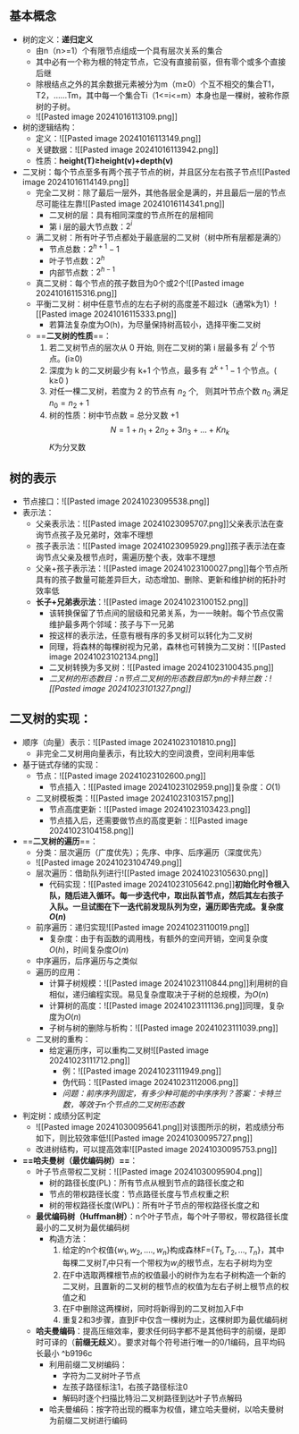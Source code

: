 ## 基本概念

- 树的定义：**递归定义**
	- 由n（n>=1）个有限节点组成一个具有层次关系的集合
	- 其中必有一个称为根的特定节点，它没有直接前驱，但有零个或多个直接后继
	- 除根结点之外的其余数据元素被分为m（m≥0）个互不相交的集合T1，T2，……Tm，其中每一个集合Ti（1<=i<=m）本身也是一棵树，被称作原树的子树。
	- ![[Pasted image 20241016113109.png]]
- 树的逻辑结构：
	- 定义：![[Pasted image 20241016113149.png]]
	- 关键数据：![[Pasted image 20241016113942.png]]
	- 性质：**height(T)≥height(v)+depth(v)**
- 二叉树：每个节点至多有两个孩子节点的树，并且区分左右孩子节点![[Pasted image 20241016114149.png]]
	- 完全二叉树：除了最后一层外，其他各层全是满的，并且最后一层的节点尽可能往左靠![[Pasted image 20241016114341.png]]
		- 二叉树的层：具有相同深度的节点所在的层相同
		- 第 i 层的最大节点数：$2^i$
	- 满二叉树：所有叶子节点都处于最底层的二叉树（树中所有层都是满的）
		- 节点总数：$2^{h+1}-1$
		- 叶子节点数：$2^h$
		- 内部节点数：$2^{h-1}$
	- 真二叉树：每个节点的孩子数目为0个或2个![[Pasted image 20241016115316.png]]
	- 平衡二叉树：树中任意节点的左右子树的高度差不超过k（通常k为1）![[Pasted image 20241016115333.png]]
		- 若算法复杂度为O(h)，为尽量保持树高较小，选择平衡二叉树
	- ==**二叉树的性质**==：
		1. 若二叉树节点的层次从 0 开始, 则在二叉树的第 i 层最多有 $2^i$ 个节点。(i≥0)
		2. 深度为 k 的二叉树最少有 k+1 个节点，最多有 $2^{k+1}-1$ 个节点。( k≥0 )
		3. 对任一棵二叉树，若度为 2 的节点有 $n_2$ 个,   则其叶节点个数 $n_0$ 满足 $n_0=n_2+1$
		4. 树的性质：树中节点数 = 总分叉数 +1$$N =1+n_1+2n_2+3n_3 +…+Kn_k$$$K$为分叉数
## 树的表示

- 节点接口：![[Pasted image 20241023095538.png]]
- 表示法：
	- 父亲表示法：![[Pasted image 20241023095707.png]]父亲表示法在查询节点孩子及兄弟时，效率不理想
	- 孩子表示法：![[Pasted image 20241023095929.png]]孩子表示法在查询节点父亲及根节点时，需遍历整个表，效率不理想
	- 父亲+孩子表示法：![[Pasted image 20241023100027.png]]每个节点所具有的孩子数量可能差异巨大，动态增加、删除、更新和维护树的拓扑时效率低
	- **长子+兄弟表示法**：![[Pasted image 20241023100152.png]]
		- 该转换保留了节点间的层级和兄弟关系，为一一映射。每个节点仅需维护最多两个邻域：孩子与下一兄弟
		- 按这样的表示法，任意有根有序的多叉树可以转化为二叉树
		- 同理，将森林的每棵树视为兄弟，森林也可转换为二叉树：![[Pasted image 20241023102134.png]]
		- 二叉树转换为多叉树：![[Pasted image 20241023100435.png]]
		- *二叉树的形态数目：n节点二叉树的形态数目即为n的卡特兰数：![[Pasted image 20241023101327.png]]*
## 二叉树的实现：

- 顺序（向量）表示：![[Pasted image 20241023101810.png]]
	- 非完全二叉树用向量表示，有比较大的空间浪费，空间利用率低
- 基于链式存储的实现：
	- 节点：![[Pasted image 20241023102600.png]]
		- 节点插入：![[Pasted image 20241023102959.png]]复杂度：$O(1)$
	- 二叉树模板类：![[Pasted image 20241023103157.png]]
		- 节点高度更新：![[Pasted image 20241023103423.png]]
		- 节点插入后，还需要做节点的高度更新：![[Pasted image 20241023104158.png]]
- ==**二叉树的遍历**==：
	- 分类：层次遍历（广度优先）；先序、中序、后序遍历（深度优先）
	- ![[Pasted image 20241023104749.png]]
	- 层次遍历：借助队列进行![[Pasted image 20241023105630.png]]
		- 代码实现：![[Pasted image 20241023105642.png]]**初始化时令根入队，随后进入循环。每一步迭代中，取出队首节点，然后其左右孩子入队。一旦试图在下一迭代前发现队列为空，遍历即告完成。复杂度$O(n)$**
	- 前序遍历：递归实现![[Pasted image 20241023110019.png]]
		- 复杂度：由于有函数的调用栈，有额外的空间开销，空间复杂度$O(h)$，时间复杂度$O(n)$
	- 中序遍历，后序遍历与之类似
	- 遍历的应用：
		- 计算子树规模：![[Pasted image 20241023110844.png]]利用树的自相似，递归编程实现。易见复杂度取决于子树的总规模，为$O(n)$
		- 计算树的高度：![[Pasted image 20241023111136.png]]同理，复杂度为$O(n)$
		- 子树与树的删除与析构：![[Pasted image 20241023111039.png]]
	- 二叉树的重构：
		- 给定遍历序，可以重构二叉树![[Pasted image 20241023111712.png]]
			- 例：![[Pasted image 20241023111949.png]]
			- 伪代码：![[Pasted image 20241023112006.png]]
			- *问题：前序序列固定，有多少种可能的中序序列？答案：卡特兰数，等效于n个节点的二叉树形态数*
- 判定树：成绩分区判定
	- ![[Pasted image 20241030095641.png]]对该图所示的树，若成绩分布如下，则比较效率低![[Pasted image 20241030095727.png]]
	- 改进树结构，可以提高效率![[Pasted image 20241030095753.png]]
- **==哈夫曼树（最优编码树）==**：
	- 叶子节点带权二叉树：![[Pasted image 20241030095904.png]]
		- 树的路径长度(PL)：所有节点从根到节点的路径长度之和
		- 节点的带权路径长度：节点路径长度与节点权重之积
		- 树的带权路径长度(WPL)：所有叶子节点的带权路径长度之和
	- **最优编码树（Huffman树）**：n个叶子节点，每个叶子带权，带权路径长度最小的二叉树为最优编码树
		- 构造方法：
			1. 给定的n个权值$\{w_1,w_2,….,w_n\}$构成森林F=$\{T_1,T_2,…,T_n\}$，其中每棵二叉树$T_i$中只有一个带权为$w_i$的根节点，左右子树均为空
			2. 在F中选取两棵根节点的权值最小的树作为左右子树构造一个新的二叉树，且置新的二叉树的根节点的权值为左右子树上根节点的权值之和
			3. 在F中删除这两棵树，同时将新得到的二叉树加入F中
			4. 重复2和3步骤，直到F中仅含一棵树为止，这棵树即为最优编码树
	- **哈夫曼编码**：提高压缩效率，要求任何码字都不是其他码字的前缀，是即时可译的（**前缀无歧义**）。要求对每个符号进行唯一的0/1编码，且平均码长最小 ^b9196c
		- 利用前缀二叉树编码：
			- 字符为二叉树叶子节点
			- 左孩子路径标注1，右孩子路径标注0
			- 解码时逐个扫描比特沿二叉树路径到达叶子节点解码
		- 哈夫曼编码：按字符出现的概率为权值，建立哈夫曼树，以哈夫曼树为前缀二叉树进行编码 